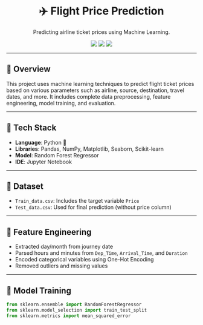 <h1 align="center">✈️ Flight Price Prediction</h1>

<p align="center">
  Predicting airline ticket prices using Machine Learning.
</p>

<p align="center">
  <img src="https://img.shields.io/badge/Python-3.8-blue" />
  <img src="https://img.shields.io/badge/ML-RandomForest-green" />
  <img src="https://img.shields.io/badge/License-MIT-lightgrey" />
</p>

---

## 📌 Overview

This project uses machine learning techniques to predict flight ticket prices based on various parameters such as airline, source, destination, travel dates, and more. It includes complete data preprocessing, feature engineering, model training, and evaluation.

---

## 🧠 Tech Stack

- **Language**: Python 🐍  
- **Libraries**: Pandas, NumPy, Matplotlib, Seaborn, Scikit-learn  
- **Model**: Random Forest Regressor  
- **IDE**: Jupyter Notebook

---

## 📂 Dataset

- `Train_data.csv`: Includes the target variable `Price`
- `Test_data.csv`: Used for final prediction (without price column)

---

## 🔧 Feature Engineering

- Extracted day/month from journey date  
- Parsed hours and minutes from `Dep_Time`, `Arrival_Time`, and `Duration`  
- Encoded categorical variables using One-Hot Encoding  
- Removed outliers and missing values  

---

## 🚀 Model Training

```python
from sklearn.ensemble import RandomForestRegressor
from sklearn.model_selection import train_test_split
from sklearn.metrics import mean_squared_error
